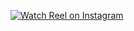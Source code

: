 [![Watch Reel on Instagram](https://i.imgur.com/yOURimagE.png)](https://www.instagram.com/reel/DJPjWXysCW9/)
